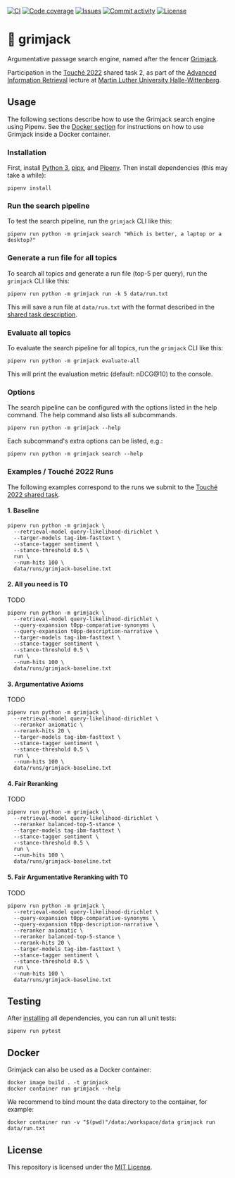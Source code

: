 [![CI](https://img.shields.io/github/workflow/status/heinrichreimer/grimjack/CI?style=flat-square)](https://github.com/heinrichreimer/grimjack/actions?query=workflow%3A"CI")
[![Code coverage](https://img.shields.io/codecov/c/github/heinrichreimer/grimjack?style=flat-square)](https://codecov.io/github/heinrichreimer/grimjack/)
[![Issues](https://img.shields.io/github/issues/heinrichreimer/grimjack?style=flat-square)](https://github.com/heinrichreimer/grimjack/issues)
[![Commit activity](https://img.shields.io/github/commit-activity/m/heinrichreimer/grimjack?style=flat-square)](https://github.com/heinrichreimer/grimjack/commits)
[![License](https://img.shields.io/github/license/heinrichreimer/grimjack?style=flat-square)](LICENSE)

# 🤺 grimjack

Argumentative passage search engine, named after the fencer [Grimjack](https://en.wikipedia.org/wiki/Grimjack).

Participation in the [Touché 2022](https://webis.de/events/touche-22/) shared task 2, as part of the
[Advanced Information Retrieval](https://gitlab.informatik.uni-halle.de/aqvbw/Information-Retrieval/) lecture
at [Martin Luther University Halle-Wittenberg](https://uni-halle.de).

## Usage

The following sections describe how to use the Grimjack search engine using Pipenv.
See the [Docker section](#docker) for instructions on how to use Grimjack inside a Docker container.

### Installation

First, install [Python 3](https://python.org/downloads/),
[pipx](https://pipxproject.github.io/pipx/installation/#install-pipx), and
[Pipenv](https://pipenv.pypa.io/en/latest/install/#isolated-installation-of-pipenv-with-pipx).
Then install dependencies (this may take a while):

```shell script
pipenv install
```

### Run the search pipeline

To test the search pipeline, run the `grimjack` CLI like this:

```shell script
pipenv run python -m grimjack search "Which is better, a laptop or a desktop?"
```

### Generate a run file for all topics

To search all topics and generate a run file (top-5 per query), run the `grimjack` CLI like this:

```shell script
pipenv run python -m grimjack run -k 5 data/run.txt
```

This will save a run file at `data/run.txt` with the format described in
the [shared task description](https://webis.de/events/touche-22/shared-task-2.html#submission).

### Evaluate all topics

To evaluate the search pipeline for all topics, run the `grimjack` CLI like this:

```shell script
pipenv run python -m grimjack evaluate-all
```

This will print the evaluation metric (default: nDCG@10) to the console.

### Options

The search pipeline can be configured with the options listed in the help command. The help command also lists all
subcommands.

```shell script
pipenv run python -m grimjack --help
```

Each subcommand's extra options can be listed, e.g.:

```shell script
pipenv run python -m grimjack search --help
```

### Examples / Touché 2022 Runs

The following examples correspond to the runs we submit to the
[Touché 2022 shared task](https://webis.de/events/touche-22/).

#### 1. Baseline

```shell
pipenv run python -m grimjack \
  --retrieval-model query-likelihood-dirichlet \
  --targer-models tag-ibm-fasttext \
  --stance-tagger sentiment \
  --stance-threshold 0.5 \
  run \
  --num-hits 100 \
  data/runs/grimjack-baseline.txt
```

#### 2. All you need is T0

TODO

```shell
pipenv run python -m grimjack \
  --retrieval-model query-likelihood-dirichlet \
  --query-expansion t0pp-comparative-synonyms \
  --query-expansion t0pp-description-narrative \
  --targer-models tag-ibm-fasttext \
  --stance-tagger sentiment \
  --stance-threshold 0.5 \
  run \
  --num-hits 100 \
  data/runs/grimjack-baseline.txt
```

#### 3. Argumentative Axioms

TODO

```shell
pipenv run python -m grimjack \
  --retrieval-model query-likelihood-dirichlet \
  --reranker axiomatic \
  --rerank-hits 20 \
  --targer-models tag-ibm-fasttext \
  --stance-tagger sentiment \
  --stance-threshold 0.5 \
  run \
  --num-hits 100 \
  data/runs/grimjack-baseline.txt
```

#### 4. Fair Reranking

TODO

```shell
pipenv run python -m grimjack \
  --retrieval-model query-likelihood-dirichlet \
  --reranker balanced-top-5-stance \
  --targer-models tag-ibm-fasttext \
  --stance-tagger sentiment \
  --stance-threshold 0.5 \
  run \
  --num-hits 100 \
  data/runs/grimjack-baseline.txt
```

#### 5. Fair Argumentative Reranking with T0

TODO

```shell
pipenv run python -m grimjack \
  --retrieval-model query-likelihood-dirichlet \
  --query-expansion t0pp-comparative-synonyms \
  --query-expansion t0pp-description-narrative \
  --reranker axiomatic \
  --reranker balanced-top-5-stance \
  --rerank-hits 20 \
  --targer-models tag-ibm-fasttext \
  --stance-tagger sentiment \
  --stance-threshold 0.5 \
  run \
  --num-hits 100 \
  data/runs/grimjack-baseline.txt
```

## Testing

After [installing](#installation) all dependencies, you can run all unit tests:

```shell script
pipenv run pytest
```

## Docker

Grimjack can also be used as a Docker container:

```shell
docker image build . -t grimjack
docker container run grimjack --help
```

We recommend to bind mount the data directory to the container, for example:

```shell
docker container run -v "$(pwd)"/data:/workspace/data grimjack run data/run.txt
```

## License

This repository is licensed under the [MIT License](LICENSE).
